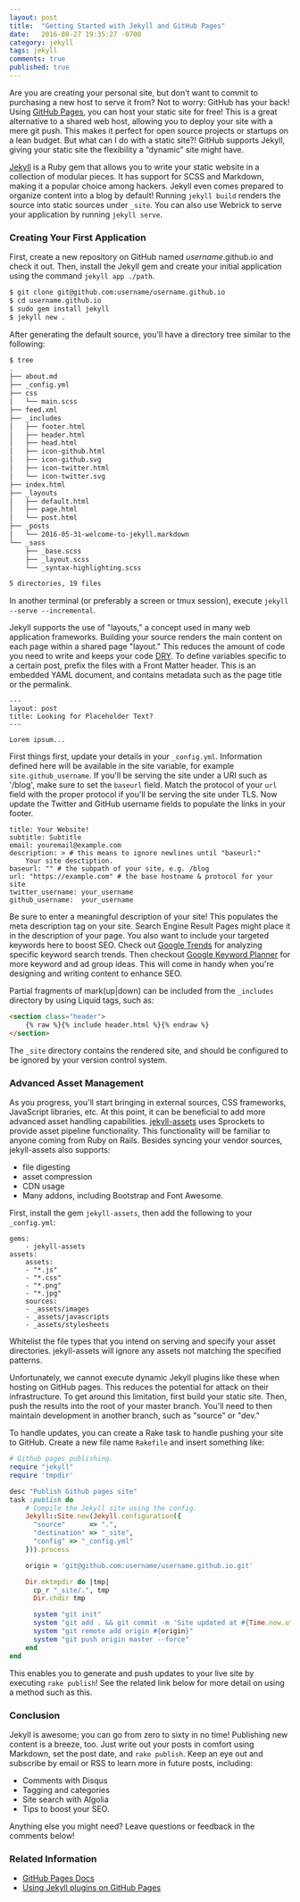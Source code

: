 ```yaml
---
layout: post
title:  "Getting Started with Jekyll and GitHub Pages"
date:   2016-08-27 19:35:27 -0700
category: jekyll
tags: jekyll
comments: true
published: true
---
```


Are you are creating your personal site, but don’t want to commit to purchasing a new host to serve it from? Not to worry: GitHub has your back! Using [GitHub Pages](https://pages.github.com/), you can host your static site for free! This is a great alternative to a shared web host, allowing you to deploy your site with a mere git push. This makes it perfect for open source projects or startups on a lean budget. But what can I do with a static site?! GitHub supports Jekyll, giving your static site the flexibility a “dynamic” site might have.

[Jekyll](https://jekyllrb.com/) is a Ruby gem that allows you to write your static website in a collection of modular pieces. It has support for SCSS and Markdown, making it a popular choice among hackers. Jekyll even comes prepared to organize content into a blog by default! Running `jekyll build` renders the source into static sources under `_site`. You can also use Webrick to serve your application by running `jekyll serve`.

### Creating Your First Application
First, create a new repository on GitHub named _username_.github.io and check it out. Then, install the Jekyll gem and create your initial application using the command `jekyll app ./path`.


```bash
$ git clone git@github.com:username/username.github.io
$ cd username.github.io
$ sudo gem install jekyll
$ jekyll new .
```

After generating the default source, you'll have a directory tree similar to the following:

```bash
$ tree
.
├── about.md
├── _config.yml
├── css
│   └── main.scss
├── feed.xml
├── _includes
│   ├── footer.html
│   ├── header.html
│   ├── head.html
│   ├── icon-github.html
│   ├── icon-github.svg
│   ├── icon-twitter.html
│   └── icon-twitter.svg
├── index.html
├── _layouts
│   ├── default.html
│   ├── page.html
│   └── post.html
├── _posts
│   └── 2016-05-31-welcome-to-jekyll.markdown
└── _sass
    ├── _base.scss
    ├── _layout.scss
    └── _syntax-highlighting.scss

5 directories, 19 files
```

In another terminal (or preferably a screen or tmux session), execute `jekyll --serve --incremental`.

Jekyll supports the use of "layouts," a concept used in many web application frameworks. Building your source renders the main content on each page within a shared page "layout." This reduces the amount of code you need to write and keeps your code [DRY](https://en.wikipedia.org/wiki/Don%27t_repeat_yourself). To define variables specific to a certain post, prefix the files with a Front Matter header. This is an embedded YAML document, and contains metadata such as the page title or the permalink.

```
---
layout: post
title: Looking for Placeholder Text?
---

Lorem ipsum...
```
First things first, update your details in your `_config.yml`. Information defined here will be available in the site variable, for example `site.github_username`. If you'll be serving the site under a URI such as '/blog', make sure to set the `baseurl` field. Match the protocol of your `url` field with the proper protocol if you'll be serving the site under TLS. Now update the Twitter and GitHub username fields to populate the links in your footer.

```
title: Your Website!
subtitle: Subtitle
email: youremail@example.com
description: > # this means to ignore newlines until "baseurl:"
    Your site desctiption.
baseurl: "" # the subpath of your site, e.g. /blog
url: "https://example.com" # the base hostname & protocol for your site
twitter_username: your_username
github_username:  your_username
```
Be sure to enter a meaningful description of your site! This populates the meta description tag on your site. Search Engine Result Pages might place it in the description of your page. You also want to include your targeted keywords here to boost SEO. Check out [Google Trends](https://google.com/trends) for analyzing specific keyword search trends. Then checkout [Google Keyword Planner](https://adwords.google.com/KeywordPlanner) for more keyword and ad group ideas. This will come in handy when you're designing and writing content to enhance SEO.

Partial fragments of mark(up\|down) can be included from the `_includes` directory by using Liquid tags, such as:

```html
<section class="header">
    {% raw %}{% include header.html %}{% endraw %}
</section>
```

 The `_site` directory contains the rendered site, and should be configured to be ignored by your version control system.

### Advanced Asset Management
As you progress, you'll start bringing in external sources, CSS frameworks, JavaScript libraries, etc. At this point, it can be beneficial to add more advanced asset handling capabilities. [jekyll-assets](https://github.com/jekyll/jekyll-assets) uses Sprockets to provide asset pipeline functionality. This functionality will be familiar to anyone coming from Ruby on Rails. Besides syncing your vendor sources, jekyll-assets also supports:

* file digesting
* asset compression
* CDN usage
* Many addons, including Bootstrap and Font Awesome.

First, install the gem `jekyll-assets`, then add the following to your `_config.yml`:

```
gems:
    - jekyll-assets
assets:
    assets:
    - "*.js"
    - "*.css"
    - "*.png"
    - "*.jpg"
    sources:
    - _assets/images
    - _assets/javascripts
    - _assets/stylesheets
```
Whitelist the file types that you intend on serving and specify your asset directories. jekyll-assets will ignore any assets not matching the specified patterns.

Unfortunately, we cannot execute dynamic Jekyll plugins like these when hosting on GitHub pages. This reduces the potential for attack on their infrastructure. To get around this limitation, first build your static site. Then, push the results into the root of your master branch. You'll need to then maintain development in another branch, such as "source" or "dev."

To handle updates, you can create a Rake task to handle pushing your site to GitHub. Create a new file name `Rakefile` and insert something like:

```ruby
# Github pages publishing.
require "jekyll"
require 'tmpdir'

desc "Publish Github pages site"
task :publish do
    # Compile the Jekyll site using the config.
    Jekyll::Site.new(Jekyll.configuration({
      "source"      => ".",
      "destination" => "_site",
      "config" => "_config.yml"
    })).process

    origin = 'git@github.com:username/username.github.io.git'

    Dir.mktmpdir do |tmp|
      cp_r "_site/.", tmp
      Dir.chdir tmp

      system "git init"
      system "git add . && git commit -m 'Site updated at #{Time.now.utc}'"
      system "git remote add origin #{origin}"
      system "git push origin master --force"
    end
end
```
This enables you to generate and push updates to your live site by executing `rake publish`! See the related link below for more detail on using a method such as this.

### Conclusion
Jekyll is awesome; you can go from zero to sixty in no time! Publishing new content is a breeze, too. Just write out your posts in comfort using Markdown, set the post date, and `rake publish`. Keep an eye out and subscribe by email or RSS to learn more in future posts, including:

* Comments with Disqus
* Tagging and categories
* Site search with Algolia
* Tips to boost your SEO.

Anything else you might need? Leave questions or feedback in the comments below!

### Related Information
* [GitHub Pages Docs](https://help.github.com/categories/github-pages-basics/)
* [Using Jekyll plugins on GitHub Pages](http://ixti.net/software/2013/01/28/using-jekyll-plugins-on-github-pages.html)
